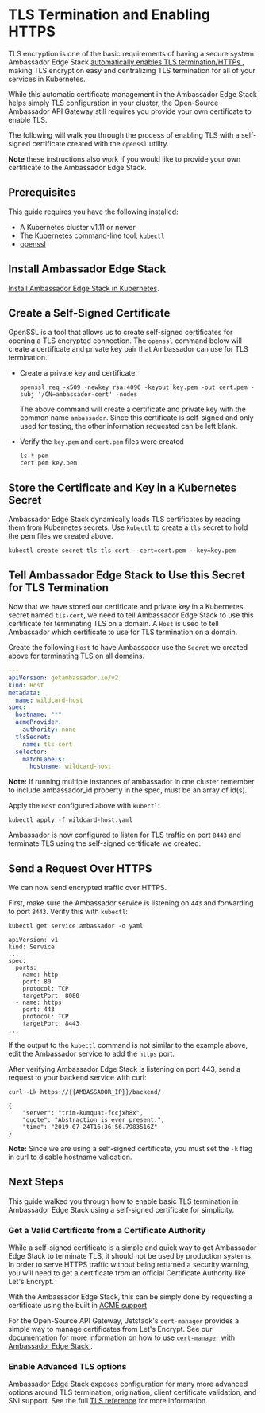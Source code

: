# TLS Termination and Enabling HTTPS

TLS encryption is one of the basic requirements of having a secure system.
Ambassador Edge Stack [automatically enables TLS termination/HTTPs
](../../topics/running/host-crd#acme-and-tls-settings), making TLS encryption
easy and centralizing TLS termination for all of your services in Kubernetes.

While this automatic certificate management in the Ambassador Edge Stack helps
simply TLS configuration in your cluster, the Open-Source Ambassador API
Gateway still requires you provide your own certificate to enable TLS.

The following will walk you through the process of enabling TLS with a 
self-signed certificate created with the `openssl` utility. 

**Note** these instructions also work if you would like to provide your own
certificate to the Ambassador Edge Stack.

## Prerequisites

This guide requires you have the following installed:

- A Kubernetes cluster v1.11 or newer
- The Kubernetes command-line tool, 
[`kubectl`](https://kubernetes.io/docs/tasks/tools/install-kubectl/)
- [openssl](https://www.openssl.org/source/)

## Install Ambassador Edge Stack

[Install Ambassador Edge Stack in Kubernetes](../../topics/install).

## Create a Self-Signed Certificate

OpenSSL is a tool that allows us to create self-signed certificates for opening
a TLS encrypted connection. The `openssl` command below will
create a certificate and private key pair that Ambassador can use for TLS
termination.

- Create a private key and certificate.

   ```
   openssl req -x509 -newkey rsa:4096 -keyout key.pem -out cert.pem -subj '/CN=ambassador-cert' -nodes
   ```

   The above command will create a certificate and private key with the common
   name `ambassador`. Since this certificate is self-signed and only used for testing,
   the other information requested can be left blank.

- Verify the `key.pem` and `cert.pem` files were created

   ```
   ls *.pem
   cert.pem	key.pem
   ```

## Store the Certificate and Key in a Kubernetes Secret

Ambassador Edge Stack dynamically loads TLS certificates by reading them from
Kubernetes secrets. Use `kubectl` to create a `tls` secret to hold the pem 
files we created above.

```
kubectl create secret tls tls-cert --cert=cert.pem --key=key.pem
```

## Tell Ambassador Edge Stack to Use this Secret for TLS Termination

Now that we have stored our certificate and private key in a Kubernetes secret
named `tls-cert`, we need to tell Ambassador Edge Stack to use this certificate
for terminating TLS on a domain. A `Host` is used to tell Ambassador which
certificate to use for TLS termination on a domain.

Create the following `Host` to have Ambassador use the `Secret` we created
above for terminating TLS on all domains.

```yaml
---
apiVersion: getambassador.io/v2
kind: Host
metadata:
  name: wildcard-host
spec:
  hostname: "*"
  acmeProvider:
    authority: none
  tlsSecret:
    name: tls-cert
  selector:
    matchLabels:
      hostname: wildcard-host
```

**Note:** If running multiple instances of ambassador in one cluster remember to include ambassador_id property in the spec, must be an array of id(s).

Apply the `Host` configured above with `kubectl`:

```
kubectl apply -f wildcard-host.yaml
```

Ambassador is now configured to listen for TLS traffic on port `8443` and
terminate TLS using the self-signed certificate we created.

## Send a Request Over HTTPS

We can now send encrypted traffic over HTTPS.

First, make sure the Ambassador service is listening on `443` and forwarding
to port `8443`. Verify this with `kubectl`:

```
kubectl get service ambassador -o yaml

apiVersion: v1
kind: Service
...
spec:
  ports:
  - name: http
    port: 80
    protocol: TCP
    targetPort: 8080
  - name: https
    port: 443
    protocol: TCP
    targetPort: 8443
...
```

If the output to the `kubectl` command is not similar to the example above, 
edit the Ambassador service to add the `https` port.

After verifying Ambassador Edge Stack is listening on port 443, send a request
to your backend service with curl:

```
curl -Lk https://{{AMBASSADOR_IP}}/backend/

{
    "server": "trim-kumquat-fccjxh8x",
    "quote": "Abstraction is ever present.",
    "time": "2019-07-24T16:36:56.7983516Z"
}
```

**Note:** Since we are using a self-signed certificate, you must set the `-k`
flag in curl to disable hostname validation.

## Next Steps

This guide walked you through how to enable basic TLS termination in Ambassador
Edge Stack using a self-signed certificate for simplicity.

### Get a Valid Certificate from a Certificate Authority

While a self-signed certificate is a simple and quick way to get Ambassador Edge Stack to terminate TLS, it should not be used by production systems. In order to serve HTTPS traffic without being returned a security warning, you will need to get a certificate from an official Certificate Authority like Let's Encrypt.

With the Ambassador Edge Stack, this can be simply done by requesting a
certificate using the built in [ACME support
](../../topics/running/host-crd#acme-support)

For the Open-Source API Gateway, Jetstack's `cert-manager` provides a simple
way to manage certificates from Let's Encrypt. See our documentation for more
information on how to [use `cert-manager` with Ambassador Edge Stack
](../cert-manager).

### Enable Advanced TLS options

Ambassador Edge Stack exposes configuration for many more advanced options
around TLS termination, origination, client certificate validation, and SNI
support. See the full [TLS reference](../../topics/running/tls) for more
information.
